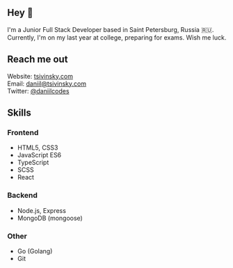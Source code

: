 ## Hey 👋

I'm a Junior Full Stack Developer based in Saint Petersburg, Russia :ru:. Currently, I'm on my last year at college, preparing for exams. Wish me luck.

## Reach me out

Website: [tsivinsky.com](https://tsivinsky.com)<br />
Email: [daniil@tsivinsky.com](mailto:daniil@tsivinsky.com)<br />
Twitter: [@daniilcodes](https://twitter.com/daniilcodes)

## Skills

### Frontend

- HTML5, CSS3
- JavaScript ES6
- TypeScript
- SCSS
- React

### Backend

- Node.js, Express
- MongoDB (mongoose)

### Other

- Go (Golang)
- Git
